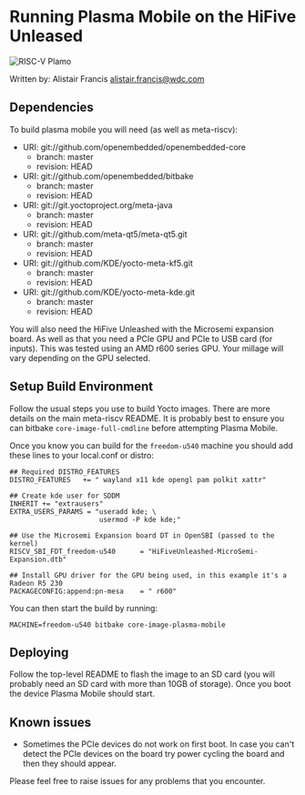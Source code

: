 # Running Plasma Mobile on the HiFive Unleased

![RISC-V Plamo](RISC-V-Plamo.jpg)

Written by: Alistair Francis <alistair.francis@wdc.com>

## Dependencies

To build plasma mobile you will need (as well as meta-riscv):

* URI: git://github.com/openembedded/openembedded-core
  * branch: master
  * revision: HEAD
* URI: git://github.com/openembedded/bitbake
  * branch: master
  * revision: HEAD
* URI: git://git.yoctoproject.org/meta-java
  * branch: master
  * revision: HEAD
* URI: git://github.com/meta-qt5/meta-qt5.git
  * branch: master
  * revision: HEAD
* URI: git://github.com/KDE/yocto-meta-kf5.git
  * branch: master
  * revision: HEAD
* URI: git://github.com/KDE/yocto-meta-kde.git
  * branch: master
  * revision: HEAD

You will also need the HiFive Unleashed with the Microsemi expansion board. As well as that you need a PCIe GPU and PCIe to USB card (for inputs). This was tested using an AMD r600 series GPU. Your millage will vary depending on the GPU selected.


## Setup Build Environment

Follow the usual steps you use to build Yocto images. There are more details on the main meta-riscv README. It is probably best to ensure you can bitbake ```core-image-full-cmdline``` before attempting Plasma Mobile.

Once you know you can build for the ```freedom-u540``` machine you should add these lines to your local.conf or distro:

```
## Required DISTRO_FEATURES
DISTRO_FEATURES   += " wayland x11 kde opengl pam polkit xattr"

## Create kde user for SDDM
INHERIT += "extrausers"
EXTRA_USERS_PARAMS = "useradd kde; \
                      usermod -P kde kde;"

## Use the Microsemi Expansion board DT in OpenSBI (passed to the kernel)
RISCV_SBI_FDT_freedom-u540      = "HiFiveUnleashed-MicroSemi-Expansion.dtb"

## Install GPU driver for the GPU being used, in this example it's a Radeon R5 230
PACKAGECONFIG:append:pn-mesa    = " r600"
```

You can then start the build by running:
```
MACHINE=freedom-u540 bitbake core-image-plasma-mobile
```

## Deploying

Follow the top-level README to flash the image to an SD card (you will probably need an SD card with more than 10GB of storage). Once you boot the device Plasma Mobile should start.

## Known issues

  * Sometimes the PCIe devices do not work on first boot. In case you can't detect the PCIe devices on the board try power cycling the board and then they should appear.

Please feel free to raise issues for any problems that you encounter.
